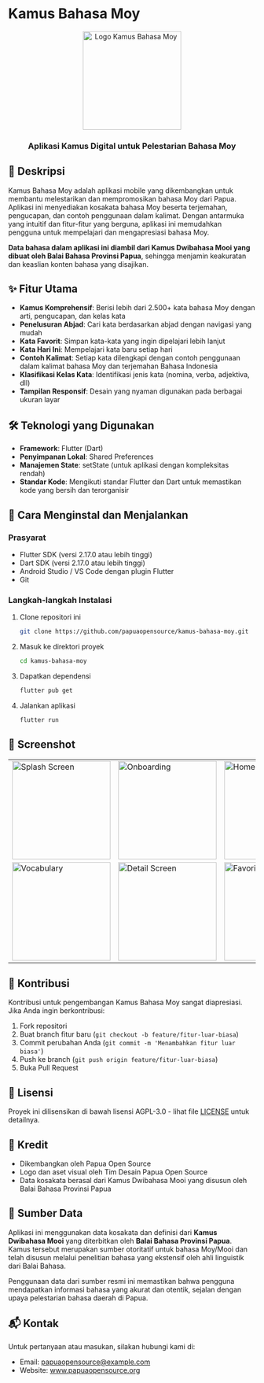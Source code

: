 # Kamus Bahasa Moy

<div align="center">
  <img src="assets/images/logo_placeholder.png" alt="Logo Kamus Bahasa Moy" width="200"/>
  <h3>Aplikasi Kamus Digital untuk Pelestarian Bahasa Moy</h3>
</div>

## 📝 Deskripsi

Kamus Bahasa Moy adalah aplikasi mobile yang dikembangkan untuk membantu melestarikan dan mempromosikan bahasa Moy dari Papua. Aplikasi ini menyediakan kosakata bahasa Moy beserta terjemahan, pengucapan, dan contoh penggunaan dalam kalimat. Dengan antarmuka yang intuitif dan fitur-fitur yang berguna, aplikasi ini memudahkan pengguna untuk mempelajari dan mengapresiasi bahasa Moy.

**Data bahasa dalam aplikasi ini diambil dari Kamus Dwibahasa Mooi yang dibuat oleh Balai Bahasa Provinsi Papua**, sehingga menjamin keakuratan dan keaslian konten bahasa yang disajikan.

## ✨ Fitur Utama

- **Kamus Komprehensif**: Berisi lebih dari 2.500+ kata bahasa Moy dengan arti, pengucapan, dan kelas kata
- **Penelusuran Abjad**: Cari kata berdasarkan abjad dengan navigasi yang mudah
- **Kata Favorit**: Simpan kata-kata yang ingin dipelajari lebih lanjut
- **Kata Hari Ini**: Mempelajari kata baru setiap hari
- **Contoh Kalimat**: Setiap kata dilengkapi dengan contoh penggunaan dalam kalimat bahasa Moy dan terjemahan Bahasa Indonesia
- **Klasifikasi Kelas Kata**: Identifikasi jenis kata (nomina, verba, adjektiva, dll)
- **Tampilan Responsif**: Desain yang nyaman digunakan pada berbagai ukuran layar

## 🛠️ Teknologi yang Digunakan

- **Framework**: Flutter (Dart)
- **Penyimpanan Lokal**: Shared Preferences
- **Manajemen State**: setState (untuk aplikasi dengan kompleksitas rendah)
- **Standar Kode**: Mengikuti standar Flutter dan Dart untuk memastikan kode yang bersih dan terorganisir

## 🚀 Cara Menginstal dan Menjalankan

### Prasyarat

- Flutter SDK (versi 2.17.0 atau lebih tinggi)
- Dart SDK (versi 2.17.0 atau lebih tinggi)
- Android Studio / VS Code dengan plugin Flutter
- Git

### Langkah-langkah Instalasi

1. Clone repositori ini
   ```bash
   git clone https://github.com/papuaopensource/kamus-bahasa-moy.git
   ```

2. Masuk ke direktori proyek
   ```bash
   cd kamus-bahasa-moy
   ```

3. Dapatkan dependensi
   ```bash
   flutter pub get
   ```

4. Jalankan aplikasi
   ```bash
   flutter run
   ```

## 📱 Screenshot

<div align="center">
  <table>
    <tr>
      <td><img src="assets/screenshots/splash.png" alt="Splash Screen" width="200"/></td>
      <td><img src="assets/screenshots/onboarding.png" alt="Onboarding" width="200"/></td>
      <td><img src="assets/screenshots/home.png" alt="Home Screen" width="200"/></td>
    </tr>
    <tr>
      <td><img src="assets/screenshots/vocabulary.png" alt="Vocabulary" width="200"/></td>
      <td><img src="assets/screenshots/detail.png" alt="Detail Screen" width="200"/></td>
      <td><img src="assets/screenshots/favorites.png" alt="Favorites" width="200"/></td>
    </tr>
  </table>
</div>

## 🤝 Kontribusi

Kontribusi untuk pengembangan Kamus Bahasa Moy sangat diapresiasi. Jika Anda ingin berkontribusi:

1. Fork repositori
2. Buat branch fitur baru (`git checkout -b feature/fitur-luar-biasa`)
3. Commit perubahan Anda (`git commit -m 'Menambahkan fitur luar biasa'`)
4. Push ke branch (`git push origin feature/fitur-luar-biasa`)
5. Buka Pull Request

## 📄 Lisensi

Proyek ini dilisensikan di bawah lisensi AGPL-3.0 - lihat file [LICENSE](LICENSE) untuk detailnya.

## 🙏 Kredit

- Dikembangkan oleh Papua Open Source
- Logo dan aset visual oleh Tim Desain Papua Open Source
- Data kosakata berasal dari Kamus Dwibahasa Mooi yang disusun oleh Balai Bahasa Provinsi Papua

## 📖 Sumber Data

Aplikasi ini menggunakan data kosakata dan definisi dari **Kamus Dwibahasa Mooi** yang diterbitkan oleh **Balai Bahasa Provinsi Papua**. Kamus tersebut merupakan sumber otoritatif untuk bahasa Moy/Mooi dan telah disusun melalui penelitian bahasa yang ekstensif oleh ahli linguistik dari Balai Bahasa.

Penggunaan data dari sumber resmi ini memastikan bahwa pengguna mendapatkan informasi bahasa yang akurat dan otentik, sejalan dengan upaya pelestarian bahasa daerah di Papua.

## 📬 Kontak

Untuk pertanyaan atau masukan, silakan hubungi kami di:
- Email: papuaopensource@example.com
- Website: www.papuaopensource.org